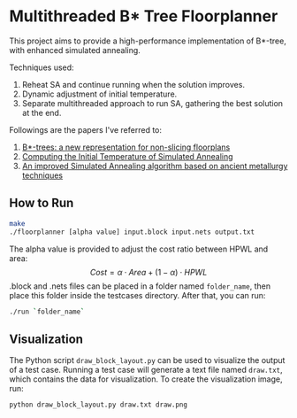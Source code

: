 # Multithreaded B* Tree Floorplanner
This project aims to provide a high-performance implementation of B*-tree, with enhanced simulated annealing.

Techniques used:
1. Reheat SA and continue running when the solution improves.
2. Dynamic adjustment of initial temperature.
3. Separate multithreaded approach to run SA, gathering the best solution at the end.

Followings are the papers I've referred to:
1. [B*-trees: a new representation for non-slicing floorplans](https://ieeexplore.ieee.org/document/855354)
2. [Computing the Initial Temperature of Simulated Annealing](https://www.researchgate.net/publication/227061666_Computing_the_Initial_Temperature_of_Simulated_Annealing)
3. [An improved Simulated Annealing algorithm based on ancient metallurgy techniques](https://www.sciencedirect.com/science/article/abs/pii/S1568494619305423)

## How to Run
```bash
make
./floorplanner [alpha value] input.block input.nets output.txt
```
The alpha value is provided to adjust the cost ratio between HPWL and area:
$$
Cost = \alpha\cdot Area + (1-\alpha)\cdot HPWL
$$
.block and .nets files can be placed in a folder named `folder_name`, then place this folder inside the testcases directory. After that, you can run:
```bash
./run `folder_name`
```
## Visualization
The Python script `draw_block_layout.py` can be used to visualize the output of a test case. Running a test case will generate a text file named `draw.txt`, which contains the data for visualization. To create the visualization image, run:
```bash
python draw_block_layout.py draw.txt draw.png
```